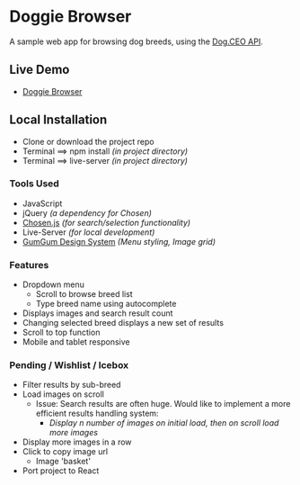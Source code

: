 # Doggie Browser
A sample web app for browsing dog breeds, using the [Dog.CEO API](https://dog.ceo/).

## Live Demo
* [Doggie Browser](https://tinuola.github.io/doggie-browser/)

## Local Installation
* Clone or download the project repo
* Terminal ==> npm install _(in project directory)_
* Terminal ==> live-server _(in project directory)_

### Tools Used
* JavaScript
* jQuery _(a dependency for Chosen)_
* [Chosen.js](https://harvesthq.github.io/chosen/) _(for search/selection functionality)_
* Live-Server _(for local development)_
* [GumGum Design System](http://ds.gumgum.com/stable/) _(Menu styling, Image grid)_

### Features
* Dropdown menu 
  * Scroll to browse breed list
  * Type breed name using autocomplete
* Displays images and search result count
* Changing selected breed displays a new set of results
* Scroll to top function
* Mobile and tablet responsive 

### Pending / Wishlist / Icebox
* Filter results by sub-breed
* Load images on scroll
  * Issue: Search results are often huge. Would like to implement a more efficient results handling system: 
    * _Display n number of images on initial load, then on scroll load more images_
* Display more images in a row
* Click to copy image url
  * Image 'basket'
* Port project to React